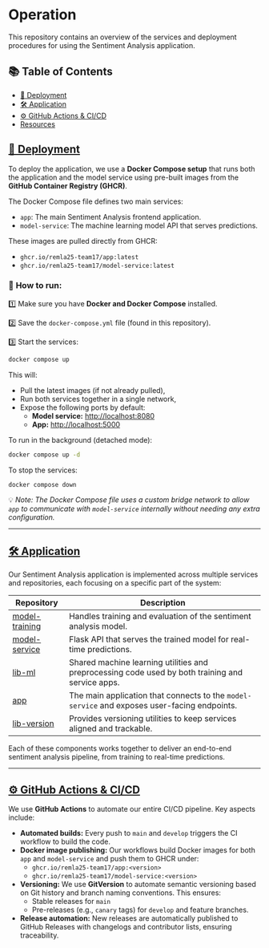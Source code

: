 # Operation

This repository contains an overview of the services and deployment procedures for using the Sentiment Analysis application.

## 📚 Table of Contents

- [🚀 Deployment](#-deployment)
- [🛠 Application](#-requirements)
- [⚙️ GitHub Actions & CI/CD](#️-github-actions--cicd)
- [Resources](#-resources)

## [🚀 Deployment](#-deployment)
To deploy the application, we use a **Docker Compose setup** that runs both the application and the model service using pre-built images from the **GitHub Container Registry (GHCR)**.

The Docker Compose file defines two main services:

- `app`: The main Sentiment Analysis frontend application.
- `model-service`: The machine learning model API that serves predictions.

These images are pulled directly from GHCR:

- `ghcr.io/remla25-team17/app:latest`
- `ghcr.io/remla25-team17/model-service:latest`

### 🐳 **How to run:**

1️⃣ Make sure you have **Docker and Docker Compose** installed.

2️⃣ Save the `docker-compose.yml` file (found in this repository).

3️⃣ Start the services:

```bash
docker compose up
```

This will:

- Pull the latest images (if not already pulled),
- Run both services together in a single network,
- Expose the following ports by default:
    - **Model service:** [http://localhost:8080](http://localhost:8080)
    - **App:** [http://localhost:5000](http://localhost:5000)

To run in the background (detached mode):

```bash
docker compose up -d
```

To stop the services:

```bash
docker compose down
```

💡 *Note: The Docker Compose file uses a custom bridge network to allow `app` to communicate with `model-service` internally without needing any extra configuration.*

---

## [🛠 Application](#-requirements)
Our Sentiment Analysis application is implemented across multiple services and repositories, each focusing on a specific part of the system:

| Repository                                                        | Description                                                                                     |
|-------------------------------------------------------------------|-------------------------------------------------------------------------------------------------|
| [model-training](https://github.com/remla25-team17/model-training) | Handles training and evaluation of the sentiment analysis model.                                 |
| [model-service](https://github.com/remla25-team17/model-service)   | Flask API that serves the trained model for real-time predictions.                               |
| [lib-ml](https://github.com/remla25-team17/lib-ml)                 | Shared machine learning utilities and preprocessing code used by both training and service apps. |
| [app](https://github.com/remla25-team17/app)                       | The main application that connects to the `model-service` and exposes user-facing endpoints.     |
| [lib-version](https://github.com/remla25-team17/lib-version)       | Provides versioning utilities to keep services aligned and trackable.                            |

Each of these components works together to deliver an end-to-end sentiment analysis pipeline, from training to real-time predictions.

---

## [⚙️ GitHub Actions & CI/CD](#️-github-actions--cicd)
We use **GitHub Actions** to automate our entire CI/CD pipeline. Key aspects include:

- **Automated builds:** Every push to `main` and `develop` triggers the CI workflow to build the code.
- **Docker image publishing:** Our workflows build Docker images for both `app` and `model-service` and push them to GHCR under:
    - `ghcr.io/remla25-team17/app:<version>`
    - `ghcr.io/remla25-team17/model-service:<version>`
- **Versioning:** We use **GitVersion** to automate semantic versioning based on Git history and branch naming conventions. This ensures:
    - Stable releases for `main`
    - Pre-releases (e.g., `canary` tags) for `develop` and feature branches.
- **Release automation:** New releases are automatically published to GitHub Releases with changelogs and contributor lists, ensuring traceability.

